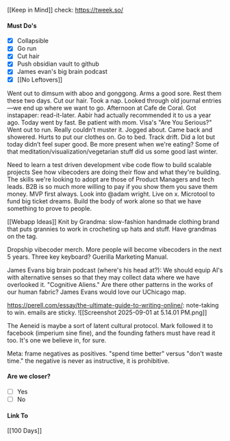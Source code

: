 [[Keep in Mind]]
check: https://tweek.so/
#### Must Do's
- [x] Collapsible
- [x] Go run
- [x] Cut hair
- [x] Push obsidian vault to github
- [x] James evan's big brain podcast
- [x] [[No Leftovers]]

Went out to dimsum with aboo and gonggong. Arms a good sore. Rest them these two days. Cut our hair. Took a nap. Looked through old journal entries—we end up where we want to go. Afternoon at Cafe de Coral. Got instapaper: read-it-later. Aabir had actually recommended it to us a year ago. Today went by fast. Be patient with mom. Visa's "Are You Serious?" Went out to run. Really couldn’t muster it. Jogged about. Came back and showered. Hurts to put our clothes on. Go to bed. Track drift. Did a lot but today didn’t feel super good. Be more present when we're eating? Some of that meditation/visualization/vegetarian stuff did us some good last winter.

Need to learn a test driven development vibe code flow to build scalable projects
See how vibecoders are doing their flow and what they're building.
The skills we're looking to adopt are those of Product Managers and tech leads.
B2B is so much more willing to pay if you show them you save them money.
MVP first always. Look into @adam wright. Live on x.
Microtool to fund big ticket dreams.
Build the body of work alone so that we have something to prove to people.

[[Webapp Ideas]] Knit by Grandma: slow-fashion handmade clothing brand that puts grannies to work in crocheting up hats and stuff. Have grandmas on the tag.

Dropship vibecoder merch. More people will become vibecoders in the next 5 years. Three key keyboard? Guerilla Marketing Manual.

James Evans big brain podcast (where's his head at?): We should equip AI's with alternative senses so that they may collect data where we have overlooked it. "Cognitive Aliens." Are there other patterns in the works of our human fabric? James Evans would love our UChicago map.

https://perell.com/essay/the-ultimate-guide-to-writing-online/: 
note-taking to win. emails are sticky.
![[Screenshot 2025-09-01 at 5.14.01 PM.png]]

The Aeneid is maybe a sort of latent cultural protocol. Mark followed it to facebook (imperium sine fine), and the founding fathers must have read it too. It's one we believe in, for sure.

Meta: frame negatives as positives. "spend time better" versus "don't waste time." the negative is never as instructive, it is prohibitive.
#### Are we closer?
- [ ] Yes
- [ ] No
#### Link To
[[100 Days]]